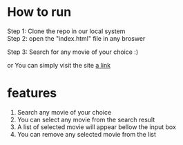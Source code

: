 # How to run
Step 1: Clone the repo in our local system  
Step 2: open the "index.html" file in any broswer

Step 3: Search for any movie of your choice :)

or You can simply visit the site 
[a link](https://assign-ment2367.netlify.app/)

# features
1. Search any movie of your choice
2. You can select any movie from the search result
3. A list of selected movie will appear bellow the input box
4. You can remove any selected movie from the list